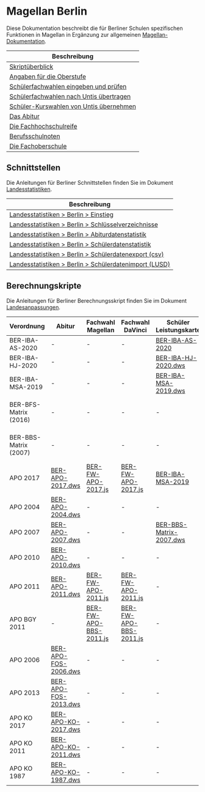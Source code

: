 # Magellan Berlin

Diese Dokumentation beschreibt die für Berliner Schulen spezifischen Funktionen in Magellan in Ergänzung zur allgemeinen [Magellan-Dokumentation](https://doc.magellan.stueber.de/schulverwaltung/installation/).

|Beschreibung|
|--|
|[Skriptüberblick](https://doc.magellan.stueber.de/schulverwaltung/regionales/berlin/skriptuebersicht/)|
|[Angaben für die Oberstufe](https://doc.magellan.stueber.de/schulverwaltung/regionales/berlin/oberstufe/)|
|[Schülerfachwahlen eingeben und prüfen](https://doc.magellan.stueber.de/schulverwaltung/regionales/berlin/fachwahl/)|
|[Schülerfachwahlen nach Untis übertragen](https://doc.magellan.stueber.de/schulverwaltung/regionales/berlin/nach.untis/)|
|[Schüler-Kurswahlen von Untis übernehmen](https://doc.magellan.stueber.de/schulverwaltung/regionales/berlin/von.untis/)|
|[Das Abitur](https://doc.magellan.stueber.de/schulverwaltung/regionales/berlin/abitur/)|
|[Die Fachhochschulreife](https://doc.magellan.stueber.de/schulverwaltung/regionales/berlin/fhs/)|
|[Berufsschulnoten](https://doc.magellan.stueber.de/schulverwaltung/regionales/berlin/bs/)|
|[Die Fachoberschule](https://doc.magellan.stueber.de/schulverwaltung/regionales/berlin/fos/)|

## Schnittstellen

Die Anleitungen für Berliner Schnittstellen finden Sie im Dokument [Landesstatistiken](https://doc.ls.stueber.de/).

|Beschreibung|
|--|
 | [Landesstatistiken > Berlin > Einstieg](https://doc.ls.stueber.de/berlin/01.stat.einstieg/)|
 | [Landesstatistiken > Berlin > Schlüsselverzeichnisse](https://doc.ls.stueber.de/berlin/02.schluesselverzeichnisse/)|
 | [Landesstatistiken > Berlin > Abiturdatenstatistik](https://doc.ls.stueber.de/berlin/03.stat.abidaten/)|
| [Landesstatistiken > Berlin > Schülerdatenstatistik](https://doc.ls.stueber.de/berlin/04.stat.schuelerdaten/)|
  | [Landesstatistiken > Berlin > Schülerdatenexport (csv)](https://doc.ls.stueber.de/berlin/05.schuelerdatencsv/)|
 | [Landesstatistiken > Berlin > Schülerdatenimport (LUSD)](https://doc.ls.stueber.de/berlin/06.lusd/)|


## Berechnungskripte

Die Anleitungen für Berliner Berechnungsskript finden Sie im Dokument [Landesanpassungen](https://doc.la.stueber.de/).


| Verordnung | Abitur | Fachwahl <br/> Magellan | Fachwahl <br/> DaVinci | Schüler <br/> Leistungskarte | BBS |
|---|----|---|----|------------------------------------------|-----|
| BER-IBA-AS-2020 | - | - | - | [BER-IBA-AS-2020](https://doc.la.stueber.de/03.ber/ber-iba-as-2020dws/) | - |
| BER-IBA-HJ-2020 | - | - | - | [BER-IBA-HJ-2020.dws](https://doc.la.stueber.de/03.ber/ber-iba-hj-2020dws/)|-  |
| BER-IBA-MSA-2019 | - | - | - | [BER-IBA-MSA-2019.dws](https://doc.la.stueber.de/03.ber/ber-iba-msa-2019/) | - |
| BER-BFS-Matrix (2016) | - | - | - | - | [BER-BFS-Matrix-2016](https://doc.la.stueber.de/03.ber/ber-bfs-matrix-2016dws.md) |
| BER-BBS-Matrix (2007) | - | - | - | - | [BER-BBS-Matrix-2007](https://doc.la.stueber.de/03.ber/ber-bbs-matrix-2007dws/) |
| APO 2017 | [BER-APO-2017.dws](http://doc.la.stueber.de/03.ber/BER-APO-2017) | [BER-FW-APO-2017.js](https://doc.la.stueber.de/Skripte/ber-fw-apo-2017js) | [BER-FW-APO-2017.js](https://doc.la.stueber.de/Skripte/ber-fw-apo-2017js) | [BER-IBA-MSA-2019](https://doc.la.stueber.de/durchschnitt_abschluss/BER-IBA-MSA-2019) | - |
| APO 2004 | [BER-APO-2004.dws](http://doc.la.stueber.de/03.ber/ber-apo-2004)| - | - | - | - |
| APO 2007 | [BER-APO-2007.dws](http://doc.la.stueber.de/03.ber/ber-apo-2007) | - | - | [BER-BBS-Matrix-2007.dws](https://doc.la.stueber.de/berufsschule/skript/ber-bbs-matrix-2007dws) | - |
| APO 2010 | [BER-APO-2010.dws](http://doc.la.stueber.de/03.ber/ber-apo-2010) | - | - | - | - |
| APO 2011 | [BER-APO-2011.dws](http://doc.la.stueber.de/03.ber/ber-apo-2011)| [BER-FW-APO-2011.js](http://doc.la.stueber.de/fachwahl/ber-fw-apo-2011js) | [BER-FW-APO-2011.js](http://doc.la.stueber.de/fachwahl/ber-fw-apo-2011js)| - | - |
| APO BGY 2011 | - | [BER-FW-APO-BBS-2011.js](http://doc.la.stueber.de/fachwahl/ber-fw-apo-bbs-2011js)| [BER-FW-APO-BBS-2011.js](http://doc.la.stueber.de/fachwahl/ber-fw-apo-bbs-2011js) | - | - |
| APO 2006 | [BER-APO-FOS-2006.dws](http://doc.la.stueber.de/03.ber/ber-apo-fos-2006)| - | - | - | - |
| APO 2013 | [BER-APO-FOS-2013.dws](http://doc.la.stueber.de/03.ber/ber-apo-fos-2013) | - | - | - | - |
| APO KO 2017 | [BER-APO-KO-2017.dws](https://doc.la.stueber.de/Skripte/BER-APO-KO-2017) | - | - | - | - |
| APO KO 2011 | [BER-APO-KO-2011.dws](http://doc.la.stueber.de/03.ber/ber-apo-ko-2011)| - | - | - | - |
| APO KO 1987 | [BER-APO-KO-1987.dws](http://doc.la.stueber.de/03.ber/ber-apo-ko-1987) | - | - | - | - |